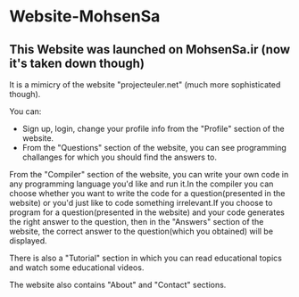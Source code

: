 # Website-MohsenSa
## This Website was launched on MohsenSa.ir (now it's taken down though)

It is a mimicry of the website "projecteuler.net" (much more sophisticated though).

You can:
- Sign up, login, change your profile info from the "Profile" section of the website.
- From the "Questions" section of the website, you can see programming challanges for which you should find the answers to.

From the "Compiler" section of the website, you can write your own code in any programming language you'd like and run it.In the compiler you can choose whether you want to write the code for a question(presented in the website) or you'd just like to code something irrelevant.If you choose to program for a question(presented in the website) and your code generates the right answer to the question, then in the "Answers" section of the website, the correct answer to the question(which you obtained) will be displayed.

There is also a "Tutorial" section in which you can read educational topics and watch some educational videos.

The website also contains "About" and "Contact" sections.
